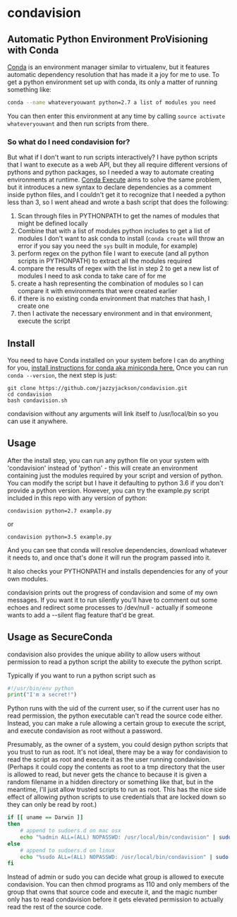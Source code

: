 # condavision
## Automatic Python Environment ProVisioning with Conda

[Conda](https://conda.io/docs/index.html) is an environment manager similar to virtualenv, but it features automatic dependency resolution that has made it a joy for me to use. To get a python environment set up with conda, its only a matter of running something like:
```sh
conda --name whateveryouwant python=2.7 a list of modules you need
```
You can then enter this environment at any time by calling `source activate whateveryouwant` and then run scripts from there. 

### So what do I need condavision for?
But what if I don't want to run scripts interactively? I have python scripts that I want to execute as a web API, but they all require different versions of pythons and python packages, so I needed a way to automate creating environments at runtime.
[Conda Execute](https://github.com/conda-tools/conda-execute) aims to solve the same problem, but it introduces a new syntax to declare dependencies as a comment inside python files, and I couldn't get it to recognize that I needed a python less than 3, so I went ahead and wrote a bash script that does the following:

1. Scan through files in PYTHONPATH to get the names of modules that might be defined locally
2. Combine that with a list of modules python includes to get a list of modules I don't want to ask conda to install (`conda create` will throw an error if you say you need the `sys` built in module, for example)
3.  perform regex on the python file I want to execute (and all python scripts in PYTHONPATH) to extract all the modules required
4. compare the results of regex with the list in step 2 to get a new list of modules I need to ask conda to take care of for me
5. create a hash representing the combination of modules so I can compare it with environments that were created earlier
6. if there is no existing conda environment that matches that hash, I create one
7. then I activate the necessary environment and in that environment, execute the script

## Install
You need to have Conda installed on your system before I can do anything for you, [install instructions for conda aka miniconda here.](https://conda.io/miniconda.html)
Once you can run `conda --version`, the next step is just:
```
git clone https://github.com/jazzyjackson/condavision.git
cd condavision
bash condavision.sh
```
condavision without any arguments will link itself to /usr/local/bin so you can use it anywhere.

## Usage
After the install step, you can run any python file on your system with 'condavision' instead of 'python' - this will create an environment containing just the modules required by your script and version of python. You can modify the script but I have it defaulting to python 3.6 if you don't provide a python version. However, you can try the example.py script included in this repo with any version of python:
```
condavision python=2.7 example.py
```
or
```
condavision python=3.5 example.py
```
And you can see that conda will resolve dependencies, download whatever it needs to, and once that's done it will run the program passed into it.

It also checks your PYTHONPATH and installs dependencies for any of your own modules.

condavision prints out the progress of condavision and some of my own messages. If you want it to run silently you'll have to comment out some echoes and redirect some processes to /dev/null - actually if someone wants to add a --silent flag feature that'd be great.

## Usage as SecureConda
condavision also provides the unique ability to allow users without permission to read a python script the ability to execute the python script.

Typically if you want to run a python script such as
```py
#!/usr/bin/env python
print("I'm a secret!")
```
Python runs with the uid of the current user, so if the current user has no read permission, the python executable can't read the source code either. Instead, you can make a rule allowing a certain group to execute the script, and execute condavision as root without a password.

Presumably, as the owner of a system, you could design python scripts that you trust to run as root. It's not ideal, there may be a way for condavision to read the script as root and execute it as the user running condavision. (Perhaps it could copy the contents as root to a tmp directory that the user is allowed to read, but never gets the chance to because it is given a random filename in a hidden directory or something like that, but in the meantime, I'll just allow trusted scripts to run as root. This has the nice side effect of allowing python scripts to use credentials that are locked down so they can only be read by root.)

```sh
if [[ uname == Darwin ]]
then
    # append to sudoers.d on mac osx
    echo "%admin ALL=(ALL) NOPASSWD: /usr/local/bin/condavision" | sudo tee -a  /private/etc/sudoers.d/secureConda
else
    # append to sudoers.d on linux
    echo "%sudo ALL=(ALL) NOPASSWD: /usr/local/bin/condavision" | sudo tee -a  /etc/sudoers.d/secureConda
fi
```
Instead of admin or sudo you can decide what group is allowed to execute condavision. You can then chmod programs as 110 and only members of the group that owns that source code and execute it, and the magic number only has to read condavision before it gets elevated permission to actually read the rest of the source code.